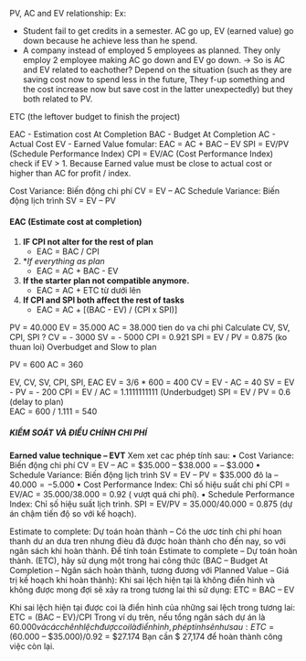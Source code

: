
PV, AC and EV relationship:
Ex:
+ Student fail to get credits in a semester. AC go up, EV (earned value) go down because he achieve less than he spend.
+ A company instead of employed 5 employees as planned. They only employ 2 employee making AC go down and EV go down.
-> So is AC and EV related to eachother? Depend on the situation (such as they are saving cost now to spend less in the future, They f-up something and the cost increase now but save cost in the latter unexpectedly) 
	but they both related to PV. 

ETC (the leftover budget to finish the project)

EAC - Estimation cost At Completion
BAC -  Budget At Completion 
AC - Actual Cost
EV - Earned Value
fomular:
	EAC = AC + BAC – EV
	SPI = EV/PV (Schedule Performance Index)
	CPI = EV/AC (Cost Performance Index)
		check if EV > 1. Because Earned value must be close to actual cost or higher than AC for profit / index.

Cost Variance: Biến động chi phí CV = EV – AC
Schedule Variance: Biến động lịch trình SV = EV – PV 

#### EAC (Estimate cost at completion)
1) **IF CPI not alter for the rest of plan**
	+ EAC = BAC / CPI 
2) **If everything as plan*  
	+ EAC = AC + BAC - EV
3) **If the starter plan not compatible anymore.**  
	+ EAC = AC + ETC từ dưới lên
4) **If CPI and SPI both affect the rest of tasks** 
	+ EAC = AC + [(BAC - EV) / (CPI x SPI)]


PV = 40.000
EV = 35.000
AC = 38.000
tien do va chi phi
Calculate CV, SV, CPI, SPI ?
	CV =  - 3000
	SV = - 5000 
	CPI = 0.921
	SPI = EV / PV = 0.875 (ko thuan loi)
Overbudget and Slow to plan


PV = 600
AC = 360

EV, CV, SV, CPI, SPI, EAC
	EV = 3/6 * 600 = 400
	CV = EV - AC = 40
	SV = EV - PV = - 200
	CPI = EV / AC = 1.1111111111 (Underbudget)
	SPI  = EV / PV = 0.6 (delay to plan)	
	EAC = 600 / 1.111 = 540 


##### KIỂM SOÁT VÀ ĐIỀU CHỈNH CHI PHÍ
**Earned value technique – EVT**
Xem xet cac phép tính sau:
▪ Cost Variance: Biến động chi phí CV = EV – AC = $35.000 – $38.000 = – $3.000
▪ Schedule Variance: Biến động lịch trình SV = EV – PV = $35.000 đô la – $40.000 = -$5.000
▪ Cost Performance Index: Chỉ số hiệu suất chi phí CPI = EV/AC = $35.000/$38.000 = 0.92 ( vượt quá chi phí).
▪ Schedule Performance Index: Chỉ số hiệu suất lịch trình. SPI = EV/PV = $35.000/$40.000 = 0.875 (dự án chậm
tiến độ so với kế hoạch).

Estimate to complete: Dự toán hoàn thành – Có the ươc tính chi phí hoan thanh dư an dưa tren nhưng đièu đã
được hoàn thành cho đến nay, so với ngân sách khi hoàn thành. Để tính toán Estimate to complete – Dự toán hoàn
thành. (ETC), hãy sử dụng một trong hai công thức (BAC – Budget At Completion – Ngân sách hoàn thành, tương
đương với Planned Value – Giá trị kế hoạch khi hoàn thành): Khi sai lệch hiện tại là không điển hình và không được
mong đợi sẽ xảy ra trong tương lai thì sử dụng: ETC = BAC – EV

Khi sai lệch hiện tại được coi là điển hình của những sai lệch trong tương lai:
	ETC = (BAC – EV)/CPI
Trong ví dụ trên, nếu tổng ngân sách dự án là $60.000 và các chênh lệch được coi là điển hình, phép tính sẽ như sau:
	ETC = ($60.000 – $35.000)/0.92 = $27.174
	Bạn cần $ 27,174 để hoàn thành công việc còn lại.